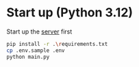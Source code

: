 # Start up (Python 3.12)
Start up the [server](https://github.com/Kumbbar/Restaurant) first
``` bash
pip install -r .\requirements.txt
cp .env.sample .env
python main.py
```
